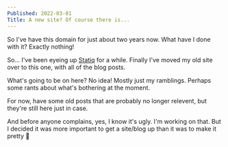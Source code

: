 ```yaml
---
Published: 2022-03-01
Title: A new site? Of course there is...
---
```


So I've have this domain for just about two years now. What have I done with it? Exactly nothing!

So... I've been eyeing up [Statiq](https://statiq.dev) for a while. Finally I've moved my old site over to this one, with all of the blog posts.

What's going to be on here? No idea! Mostly just my ramblings. Perhaps some rants about what's bothering at the moment.

For now, have some old posts that are probably no longer relevent, but they're still here just in case.

And before anyone complains, yes, I know it's ugly. I'm working on that. But I decided it was more important to get a site/blog up than it was to make it pretty 🤪
